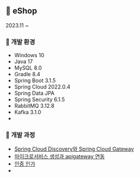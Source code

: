## 🛒 eShop
2023.11 ~

### 🔎 개발 환경
- Windows 10
- Java 17
- MySQL 8.0
- Gradle 8.4
- Spring Boot 3.1.5
- Spring Cloud 2022.0.4
- Spring Data JPA
- Spring Security 6.1.5
- RabbitMQ 3.12.8
- Kafka 3.1.0
- 

### 🔎 개발 과정
- [Spring Cloud Discovery와 Spring Cloud Gateway](https://good-and-great.tistory.com/63)  
- [마이크로서비스 생성과 apigateway 연동](https://good-and-great.tistory.com/69)  
- [인증 인가](https://good-and-great.tistory.com/70)
- 
